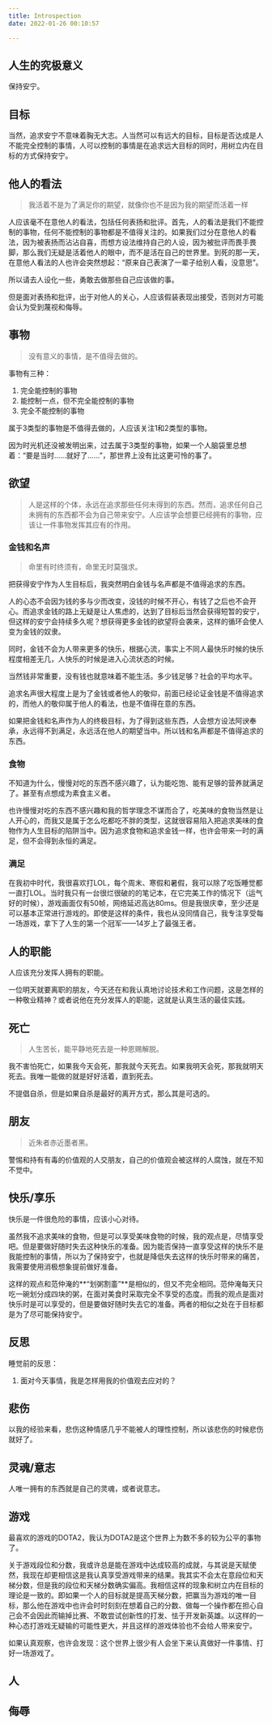```yaml
---
title: Introspection
date: 2022-01-26 00:10:57

---
```


## 人生的究极意义

保持安宁。

## 目标

当然，追求安宁不意味着胸无大志。人当然可以有远大的目标，目标是否达成是人不能完全控制的事情，人可以控制的事情是在追求远大目标的同时，用树立内在目标的方式保持安宁。

## 他人的看法

> 我活着不是为了满足你的期望，就像你也不是因为我的期望而活着一样

人应该毫不在意他人的看法，包括任何表扬和批评。首先，人的看法是我们不能控制的事物，任何不能控制的事物都是不值得关注的。如果我们过分在意他人的看法，因为被表扬而沾沾自喜，而想方设法维持自己的人设，因为被批评而畏手畏脚，那么我们无疑是活着他人的眼中，而不是活在自己的世界里。到死的那一天，在意他人看法的人也许会突然想起：“原来自己表演了一辈子给别人看，没意思”。

所以请去人设化一些，勇敢去做那些自己应该做的事。

但是面对表扬和批评，出于对他人的关心，人应该假装表现出接受，否则对方可能会认为受到蔑视和侮辱。

## 事物

> 没有意义的事情，是不值得去做的。

事物有三种：

1. 完全能控制的事物
2. 能控制一点，但不完全能控制的事物
3. 完全不能控制的事物

属于3类型的事物是不值得去做的，人应该关注1和2类型的事物。

因为时光机还没被发明出来，过去属于3类型的事物，如果一个人脑袋里总想着：“要是当时……就好了……”，那世界上没有比这更可怜的事了。

## 欲望

> 人是这样的个体，永远在追求那些任何未得到的东西。然而，追求任何自己未拥有的东西都不会为自己带来安宁。人应该学会想要已经拥有的事物，应该让一件事物发挥其应有的作用。

### 金钱和名声

> 命里有时终须有，命里无时莫强求。

把获得安宁作为人生目标后，我突然明白金钱与名声都是不值得追求的东西。

人的心态不会因为钱的多与少而改变，没钱的时候不开心，有钱了之后也不会开心。而追求金钱的路上无疑是让人焦虑的，达到了目标后当然会获得短暂的安宁，但这样的安宁会持续多久呢？想获得更多金钱的欲望将会袭来，这样的循环会使人变为金钱的奴隶。

同时，金钱不会为人带来更多的快乐，根据心流，事实上不同人最快乐时候的快乐程度相差无几，人快乐的时候是进入心流状态的时候。

当然钱非常重要，没有钱也就意味着不能生活。多少钱足够？社会的平均水平。

追求名声很大程度上是为了金钱或者他人的敬仰，前面已经论证金钱是不值得追求的，而他人的敬仰属于他人的看法，也是不值得在意的东西。

如果把金钱和名声作为人的终极目标，为了得到这些东西，人会想方设法阿谀奉承，永远得不到满足，永远活在他人的期望当中。所以钱和名声都是不值得追求的东西。

### 食物

不知道为什么，慢慢对吃的东西不感兴趣了，认为能吃饱、能有足够的营养就满足了。甚至有点想成为素食主义者。

也许慢慢对吃的东西不感兴趣和我的哲学理念不谋而合了，吃美味的食物当然是让人开心的，而我又是属于怎么吃都吃不胖的类型，这就很容易陷入把追求美味的食物作为人生目标的陷阱当中。因为追求食物和追求金钱一样，也许会带来一时的满足，但不会得到永恒的满足。

### 满足

在我初中时代，我很喜欢打LOL，每个周末、寒假和暑假，我可以除了吃饭睡觉都一直打LOL。当时我只有一台很烂很破的的笔记本，在它完美工作的情况下（运气好的时候），游戏画面仅有50帧，网络延迟高达80ms。但是我很庆幸，至少还是可以基本正常进行游戏的。即使是这样的条件，我也从没同情自己，我专注享受每一场游戏，拿下了人生的第一个冠军——14岁上了最强王者。

## 人的职能

人应该充分发挥人拥有的职能。

一位明天就要离职的朋友，今天还在和我认真地讨论技术和工作问题，这是怎样的一种敬业精神？或者说他在充分发挥人的职能，这就是认真生活的最佳实践。

## 死亡

> 人生苦长，能平静地死去是一种恩赐解脱。

我不害怕死亡，如果我今天会死，那我就今天死去。如果我明天会死，那我就明天死去。我唯一能做的就是好好活着，直到死去。

不提倡自杀，但是如果自杀是最好的离开方式，那么其是可选的。

## 朋友

> 近朱者赤近墨者黑。

警惕和持有有毒的价值观的人交朋友，自己的价值观会被这样的人腐蚀，就在不知不觉中。

## 快乐/享乐

快乐是一件很危险的事情，应该小心对待。

虽然我不追求美味的食物，但是可以享受美味食物的时候，我的观点是，尽情享受吧。但是要做好随时失去这种快乐的准备。因为能否保持一直享受这样的快乐不是我能控制的事情，所以为了保持安宁，也就是降低失去这样的快乐时带来的痛苦，我需要使用消极想象提前做好准备。

这样的观点和范仲淹的**“划粥割齑”**是相似的，但又不完全相同。范仲淹每天只吃一碗划分成四块的粥，在面对美食时采取完全不享受的态度。而我的观点是面对快乐时是可以享受的，但是要做好随时失去它的准备。两者的相似之处在于目标都是为了尽可能保持安宁。

## 反思

睡觉前的反思：

1. 面对今天事情，我是怎样用我的价值观去应对的？

## 悲伤

以我的经验来看，悲伤这种情感几乎不能被人的理性控制，所以该悲伤的时候悲伤就好了。

## 灵魂/意志

人唯一拥有的东西就是自己的灵魂，或者说意志。

## 游戏

最喜欢的游戏的DOTA2，我认为DOTA2是这个世界上为数不多的较为公平的事物了。

关于游戏段位和分数，我或许总是能在游戏中达成较高的成就，与其说是天赋使然，我现在却更相信这是我认真享受游戏带来的结果。我其实不会太在意段位和天梯分数，但是我的段位和天梯分数确实偏高。我相信这样的现象和树立内在目标的理论是一致的。即如果一个人的目标就是提高天梯分数，把赢当为游戏的唯一目标，那么他在游戏中也许会时时刻刻在想着自己的分数、做每一个操作都在担心自己会不会因此而输掉比赛、不敢尝试创新性的打发、怯于开发新英雄。以这样的一种心态打游戏无疑输的可能性更大，并且这样的游戏体验也不会给人带来安宁。

如果认真观察，也许会发现：这个世界上很少有人会坐下来认真做好一件事情、打好一场游戏了。

## 人





## 侮辱

